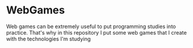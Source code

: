 # WebGames
Web games can be extremely useful to put programming studies into practice. That's why in this repository I put some web games that I create with the technologies I'm studying
